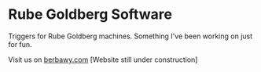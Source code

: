 # Rube Goldberg Software
Triggers for Rube Goldberg machines. Something I've been working on just for fun.


Visit us on [berbawy.com](http://berbawy.com/makers) [Website still under construction]
